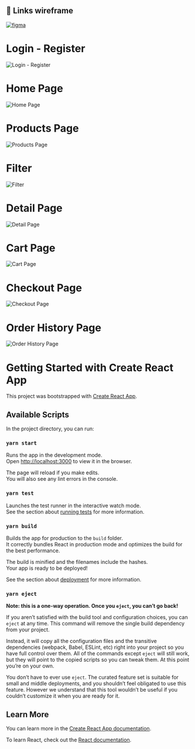 ## 🔗 Links wireframe
[![figma](https://i.ibb.co/prFFq2r/rsz-162c6bc0beee9410fe137d91e.png)](https://www.figma.com/file/Igj5qK9lB4DFIOG2f6BTc6/Wireframe---SP?node-id=34%3A86&t=lKihd15FD0k8N3RE-1)

# Login - Register
![Login - Register](./public/wireframe/login-register.png)
# Home Page
![Home Page](./public/wireframe/home.png)
# Products Page
![Products Page](./public/wireframe/list.png)
# Filter
![Filter](./public/wireframe/filter.png)
# Detail Page
![Detail Page](./public/wireframe/detail.png)
# Cart Page
![Cart Page](./public/wireframe/cart.png)
# Checkout Page
![Checkout Page](./public/wireframe/checkout.png)
# Order History Page
![Order History Page](./public/wireframe/order-history.png)

# Getting Started with Create React App

This project was bootstrapped with [Create React App](https://github.com/facebook/create-react-app).

## Available Scripts

In the project directory, you can run:

### `yarn start`

Runs the app in the development mode.\
Open [http://localhost:3000](http://localhost:3000) to view it in the browser.

The page will reload if you make edits.\
You will also see any lint errors in the console.

### `yarn test`

Launches the test runner in the interactive watch mode.\
See the section about [running tests](https://facebook.github.io/create-react-app/docs/running-tests) for more information.

### `yarn build`

Builds the app for production to the `build` folder.\
It correctly bundles React in production mode and optimizes the build for the best performance.

The build is minified and the filenames include the hashes.\
Your app is ready to be deployed!

See the section about [deployment](https://facebook.github.io/create-react-app/docs/deployment) for more information.

### `yarn eject`

**Note: this is a one-way operation. Once you `eject`, you can’t go back!**

If you aren’t satisfied with the build tool and configuration choices, you can `eject` at any time. This command will remove the single build dependency from your project.

Instead, it will copy all the configuration files and the transitive dependencies (webpack, Babel, ESLint, etc) right into your project so you have full control over them. All of the commands except `eject` will still work, but they will point to the copied scripts so you can tweak them. At this point you’re on your own.

You don’t have to ever use `eject`. The curated feature set is suitable for small and middle deployments, and you shouldn’t feel obligated to use this feature. However we understand that this tool wouldn’t be useful if you couldn’t customize it when you are ready for it.

## Learn More

You can learn more in the [Create React App documentation](https://facebook.github.io/create-react-app/docs/getting-started).

To learn React, check out the [React documentation](https://reactjs.org/).
